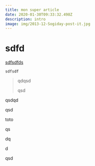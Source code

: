 ```yaml
---
title: mon super article
date: 2020-01-30T09:33:32.498Z
description: intro
image: img/2013-12-Sogiday-post-it.jpg
---
```

# sdfd

[sdfsdfds](https://blog.sogilis.fr/admin/#/collections/post/new)

`sdfsdf`

> qdqsd
>
> qsd

qsdqd

qsd

toto

qs

dq

d

qsd
